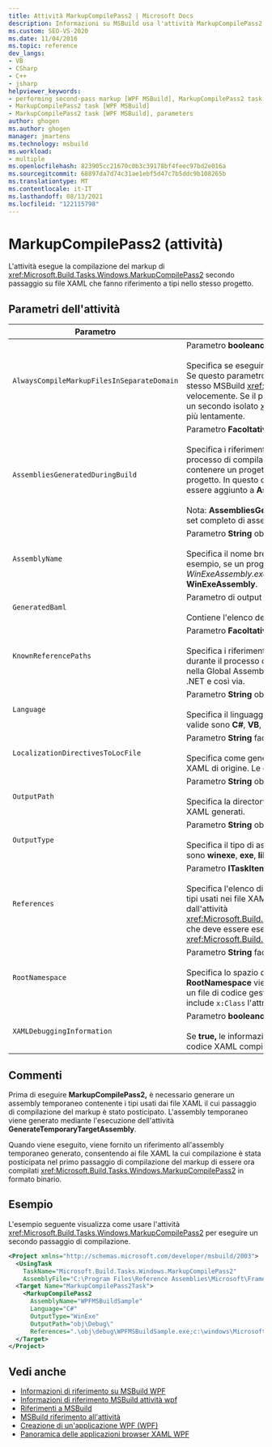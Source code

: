 ```yaml
---
title: Attività MarkupCompilePass2 | Microsoft Docs
description: Informazioni su MSBuild usa l'attività MarkupCompilePass2 per eseguire la compilazione del markup di secondo passaggio nei file XAML che fanno riferimento ai tipi nello stesso progetto.
ms.custom: SEO-VS-2020
ms.date: 11/04/2016
ms.topic: reference
dev_langs:
- VB
- CSharp
- C++
- jsharp
helpviewer_keywords:
- performing second-pass markup [WPF MSBuild], MarkupCompilePass2 task
- MarkupCompilePass2 task [WPF MSBuild]
- MarkupCompilePass2 task [WPF MSBuild], parameters
author: ghogen
ms.author: ghogen
manager: jmartens
ms.technology: msbuild
ms.workload:
- multiple
ms.openlocfilehash: 823905cc21670c0b3c39178bf4feec97bd2e016a
ms.sourcegitcommit: 68897da7d74c31ae1ebf5d47c7b5ddc9b108265b
ms.translationtype: MT
ms.contentlocale: it-IT
ms.lasthandoff: 08/13/2021
ms.locfileid: "122115798"
---
```

# <a name="markupcompilepass2-task"></a>MarkupCompilePass2 (attività)

L'attività esegue la compilazione del markup di <xref:Microsoft.Build.Tasks.Windows.MarkupCompilePass2> secondo passaggio su file XAML che fanno riferimento a tipi nello stesso progetto.

## <a name="task-parameters"></a>Parametri dell'attività

| Parametro | Descrizione |
| - | - |
| `AlwaysCompileMarkupFilesInSeparateDomain` | Parametro **booleano** facoltativo.<br /><br /> Specifica se eseguire l'attività in un <xref:System.AppDomain> separato. Se questo parametro restituisce **false,** l'attività viene eseguita nello stesso MSBuild <xref:System.AppDomain> e viene eseguita più velocemente. Se il parametro restituisce **true**, l'attività viene eseguita in un secondo isolato <xref:System.AppDomain> MSBuild e viene eseguita più lentamente. |
| `AssembliesGeneratedDuringBuild` | Parametro **Facoltativo String[].**<br /><br /> Specifica i riferimenti ad assembly che vengono modificati durante il processo di compilazione. Ad esempio, una soluzione Visual Studio può contenere un progetto che fa riferimento all'output compilato di un altro progetto. In questo caso, l'output compilato del secondo progetto può essere aggiunto a **AssembliesGeneratedDuringBuild**.<br /><br /> Nota: **AssembliesGeneratedDuringBuild** deve contenere riferimenti al set completo di assembly generati da una soluzione di compilazione. |
| `AssemblyName` | Parametro **String** obbligatorio.<br /><br /> Specifica il nome breve dell'assembly generato per un progetto. Ad esempio, se un progetto genera un file eseguibile il cui nome è *WinExeAssembly.exe*, il valore del parametro **AssemblyName** è **WinExeAssembly**. |
| `GeneratedBaml` | Parametro di output facoltativo **ITaskItem[]**.<br /><br /> Contiene l'elenco dei file generati in formato binario XAML. |
| `KnownReferencePaths` | Parametro **Facoltativo String[].**<br /><br /> Specifica i riferimenti ad assembly che non vengono mai modificati durante il processo di compilazione. Include gli assembly che si trovano nella Global Assembly Cache (GAC), in una directory di installazione .NET e così via. |
| `Language` | Parametro **String** obbligatorio.<br /><br /> Specifica il linguaggio gestito supportato dal compilatore. Le opzioni valide sono **C#**, **VB**, **JScript** e **C++**. |
| `LocalizationDirectivesToLocFile` | Parametro **String** facoltativo.<br /><br /> Specifica come generare informazioni di localizzazione per ogni file XAML di origine. Le opzioni valide sono **None**, **CommentsOnly** e **All**. |
| `OutputPath` | Parametro **String** obbligatorio.<br /><br /> Specifica la directory in cui vengono generati i file di formato binario XAML generati. |
| `OutputType` | Parametro **String** obbligatorio.<br /><br /> Specifica il tipo di assembly generato da un progetto. Le opzioni valide sono **winexe**, **exe**, **library** e **netmodule**. |
| `References` | Parametro **ITaskItem[]** facoltativo.<br /><br /> Specifica l'elenco di riferimenti dai file agli assembly che contengono i tipi usati nei file XAML. Un riferimento è relativo all'assembly generato dall'attività <xref:Microsoft.Build.Tasks.Windows.GenerateTemporaryTargetAssembly>, che deve essere eseguita prima dell'attività <xref:Microsoft.Build.Tasks.Windows.MarkupCompilePass2>. |
| `RootNamespace` | Parametro **String** facoltativo.<br /><br /> Specifica lo spazio dei nomi radice per le classi all'interno del progetto. **RootNamespace** viene usato anche come spazio dei nomi predefinito di un file di codice gestito generato quando il file XAML corrispondente non include `x:Class` l'attributo . |
| `XAMLDebuggingInformation` | Parametro **booleano** facoltativo.<br /><br /> Se **true,** le informazioni di diagnostica vengono generate e incluse nel codice XAML compilato per facilitare il debug. |

## <a name="remarks"></a>Commenti

Prima di eseguire **MarkupCompilePass2,** è necessario generare un assembly temporaneo contenente i tipi usati dai file XAML il cui passaggio di compilazione del markup è stato posticipato. L'assembly temporaneo viene generato mediante l'esecuzione dell'attività **GenerateTemporaryTargetAssembly**.

Quando viene eseguito, viene fornito un riferimento all'assembly temporaneo generato, consentendo ai file XAML la cui compilazione è stata posticipata nel primo passaggio di compilazione del markup di essere ora compilati <xref:Microsoft.Build.Tasks.Windows.MarkupCompilePass2> in formato binario.

## <a name="example"></a>Esempio

L'esempio seguente visualizza come usare l'attività <xref:Microsoft.Build.Tasks.Windows.MarkupCompilePass2> per eseguire un secondo passaggio di compilazione.

```xml
<Project xmlns="http://schemas.microsoft.com/developer/msbuild/2003">
  <UsingTask
    TaskName="Microsoft.Build.Tasks.Windows.MarkupCompilePass2"
    AssemblyFile="C:\Program Files\Reference Assemblies\Microsoft\Framework\v3.0\PresentationBuildTasks.dll" />
  <Target Name="MarkupCompilePass2Task">
    <MarkupCompilePass2
      AssemblyName="WPFMSBuildSample"
      Language="C#"
      OutputType="WinExe"
      OutputPath="obj\Debug\"
      References=".\obj\debug\WPFMSBuildSample.exe;c:\windows\Microsoft.net\Framework\v2.0.50727\System.dll;C:\Program Files\Reference Assemblies\Microsoft\WinFx\v3.0\PresentationCore.dll;C:\Program Files\Reference Assemblies\Microsoft\WinFx\v3.0\PresentationFramework.dll;C:\Program Files\Reference Assemblies\Microsoft\WinFx\v3.0\WindowsBase.dll" />
  </Target>
</Project>
```

## <a name="see-also"></a>Vedi anche

- [Informazioni di riferimento su MSBuild WPF](../msbuild/wpf-msbuild-reference.md)
- [Informazioni di riferimento MSBuild attività wpf](../msbuild/wpf-msbuild-task-reference.md)
- [Riferimenti a MSBuild](../msbuild/msbuild-reference.md)
- [MSBuild riferimento all'attività](../msbuild/msbuild-task-reference.md)
- [Creazione di un'applicazione WPF (WPF)](/dotnet/framework/wpf/app-development/building-a-wpf-application-wpf)
- [Panoramica delle applicazioni browser XAML WPF](/dotnet/framework/wpf/app-development/wpf-xaml-browser-applications-overview)

